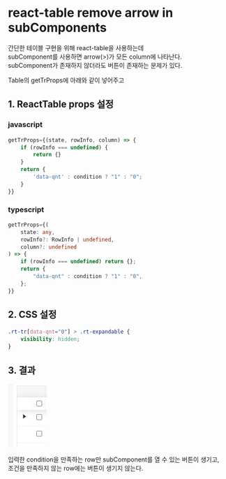 # react-table remove arrow in subComponents

간단한 테이블 구현을 위해 react-table을 사용하는데  
subComponent를 사용하면 arrow(>)가 모든 column에 나타난다.  
subComponent가 존재하지 않더라도 버튼이 존재하는 문제가 있다.

Table의 getTrProps에 아래와 같이 넣어주고

## 1. ReactTable props 설정

### javascript

```javascript
getTrProps={(state, rowInfo, column) => {
    if (rowInfo === undefined) {
        return {}
    }
    return {
        'data-qnt' : condition ? "1" : "0";
    }
}}
```

### typescript

```typescript
getTrProps={(
    state: any,
    rowInfo?: RowInfo | undefined,
    column?: undefined
) => {
    if (rowInfo === undefined) return {};
    return {
        "data-qnt" : condition ? "1" : "0",
    };
}}
```

## 2. CSS 설정

```css
.rt-tr[data-qnt="0"] > .rt-expandable {
    visibility: hidden;
}
```

## 3. 결과

![react-tableInfo](./react-table.PNG)

입력한 condition을 만족하는 row만 subComponent를 열 수 있는 버튼이 생기고,  
조건을 만족하지 않는 row에는 버튼이 생기지 않는다.
